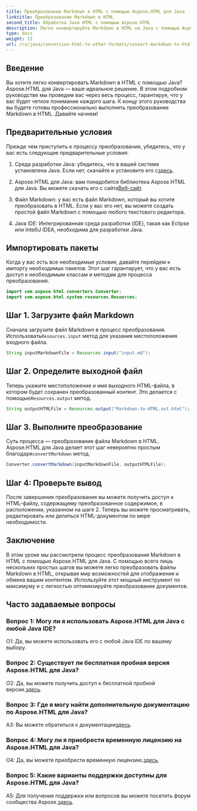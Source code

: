 ```yaml
---
title: Преобразование Markdown в HTML с помощью Aspose.HTML для Java
linktitle: Преобразование Markdown в HTML
second_title: Обработка Java HTML с помощью Aspose.HTML
description: Легко конвертируйте Markdown в HTML на Java с помощью Aspose.HTML для Java. Следуйте нашему пошаговому руководству, чтобы упростить преобразование документов.
type: docs
weight: 13
url: /ru/java/conversion-html-to-other-formats/convert-markdown-to-html/
---
```


## Введение

Вы хотите легко конвертировать Markdown в HTML с помощью Java? Aspose.HTML для Java — ваше идеальное решение. В этом подробном руководстве мы проведем вас через весь процесс, гарантируя, что у вас будет четкое понимание каждого шага. К концу этого руководства вы будете готовы профессионально выполнять преобразование Markdown в HTML. Давайте начнем!

## Предварительные условия

Прежде чем приступить к процессу преобразования, убедитесь, что у вас есть следующие предварительные условия:

1.  Среда разработки Java: убедитесь, что в вашей системе установлена Java. Если нет, скачайте и установите его с[здесь](https://www.java.com).

2.  Aspose.HTML для Java: вам понадобится библиотека Aspose.HTML для Java. Вы можете скачать его с сайта[Веб-сайт](https://releases.aspose.com/html/java/).

3. Файл Markdown: у вас есть файл Markdown, который вы хотите преобразовать в HTML. Если у вас его нет, вы можете создать простой файл Markdown с помощью любого текстового редактора.

4. Java IDE: Интегрированная среда разработки (IDE), такая как Eclipse или IntelliJ IDEA, необходима для разработки Java.

## Импортировать пакеты

Когда у вас есть все необходимые условия, давайте перейдем к импорту необходимых пакетов. Этот шаг гарантирует, что у вас есть доступ к необходимым классам и методам для процесса преобразования.

```java
import com.aspose.html.converters.Converter;
import com.aspose.html.system.resources.Resources;
```

## Шаг 1. Загрузите файл Markdown

 Сначала загрузите файл Markdown в процесс преобразования. Использовать`Resources.input` метод для указания местоположения входного файла.

```java
String inputMarkdownFile = Resources.input("input.md");
```

## Шаг 2. Определите выходной файл

 Теперь укажите местоположение и имя выходного HTML-файла, в котором будет сохранен преобразованный контент. Это делается с помощью`Resources.output` метод.

```java
String outputHTMLFile = Resources.output("Markdown-to-HTML.out.html");
```

## Шаг 3. Выполните преобразование

 Суть процесса — преобразование файла Markdown в HTML. Aspose.HTML для Java делает этот шаг невероятно простым благодаря`convertMarkdown` метод.

```java
Converter.convertMarkdown(inputMarkdownFile, outputHTMLFile);
```

## Шаг 4: Проверьте вывод

После завершения преобразования вы можете получить доступ к HTML-файлу, содержащему преобразованное содержимое, в расположении, указанном на шаге 2. Теперь вы можете просматривать, редактировать или делиться HTML-документом по мере необходимости.

## Заключение

В этом уроке мы рассмотрели процесс преобразования Markdown в HTML с помощью Aspose.HTML для Java. С помощью всего лишь нескольких простых шагов вы можете легко преобразовать файлы Markdown в HTML, открывая мир возможностей для отображения и обмена вашим контентом. Используйте этот мощный инструмент по максимуму и с легкостью оптимизируйте преобразование документов.

## Часто задаваемые вопросы

### Вопрос 1: Могу ли я использовать Aspose.HTML для Java с любой Java IDE?

О1: Да, вы можете использовать его с любой Java IDE по вашему выбору.

### Вопрос 2: Существует ли бесплатная пробная версия Aspose.HTML для Java?

 О2: Да, вы можете получить доступ к бесплатной пробной версии.[здесь](https://releases.aspose.com/html/java).

### Вопрос 3: Где я могу найти дополнительную документацию по Aspose.HTML для Java?

 A3: Вы можете обратиться к документации[здесь](https://reference.aspose.com/html/java/).

### Вопрос 4: Могу ли я приобрести временную лицензию на Aspose.HTML для Java?

 О4: Да, вы можете приобрести временную лицензию.[здесь](https://purchase.aspose.com/temporary-license/).

### Вопрос 5: Какие варианты поддержки доступны для Aspose.HTML для Java?

 A5: Для получения поддержки или вопросов вы можете посетить форум сообщества Aspose.[здесь](https://forum.aspose.com/).
